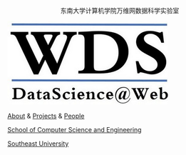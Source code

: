 <br/>
<br/>
<br/>

<center> 东南大学计算机学院万维网数据科学实验室 </center>
  


![](./image/wds_en.jpg)

[About](./about/)  &  [Projects](./projects/)  &  [People](./people/) 

[School of Computer Science and Engineering](http://cse.seu.edu.cn)

[Southeast University](http://www.seu.edu.cn)

</p>


















